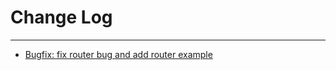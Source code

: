 # Change Log
---




- [Bugfix: fix router bug and add router example](https://github.com/Tencent/spring-cloud-tencent/pull/109)

